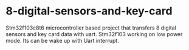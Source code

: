 # 8-digital-sensors-and-key-card
Stm32f103c8t6 microcontroller based project that transfers 8 digital sensors and key card data with uart. Stm32f103 working on low power mode. Its can be wake up with Uart interrupt.
